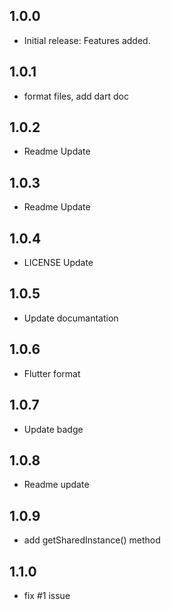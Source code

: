 ## 1.0.0
- Initial release: Features added.

## 1.0.1
- format files, add dart doc

## 1.0.2
- Readme Update

## 1.0.3
- Readme Update

## 1.0.4
- LICENSE Update

## 1.0.5
- Update documantation

## 1.0.6
- Flutter format

## 1.0.7
- Update badge 

## 1.0.8
- Readme update

## 1.0.9
- add getSharedInstance() method

## 1.1.0
- fix #1 issue 